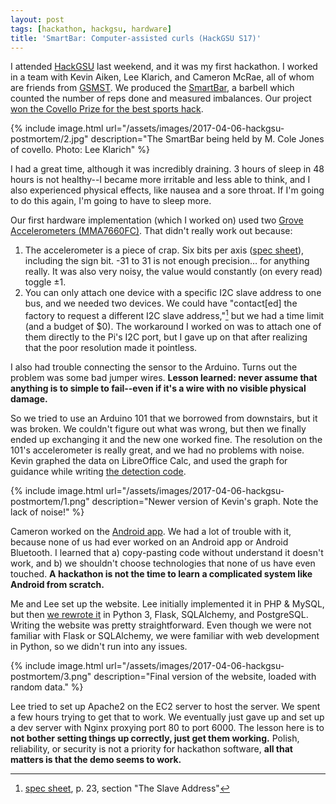 ```yaml
---
layout: post
tags: [hackathon, hackgsu, hardware]
title: 'SmartBar: Computer-assisted curls (HackGSU S17)'
---
```


I attended [HackGSU][] last weekend, and it was my first hackathon. I worked in
a team with Kevin Aiken, Lee Klarich, and Cameron McRae, all of whom are
friends from [GSMST][]. We produced the [SmartBar][], a barbell which counted
the number of reps done and measured imbalances. Our project [won the Covello
Prize for the best sports hack][win].

{% include image.html
    url="/assets/images/2017-04-06-hackgsu-postmortem/2.jpg"
    description="The SmartBar being held by M. Cole Jones of covello. Photo: Lee Klarich" %}

I had a great time, although it was incredibly draining. 3 hours of sleep in 48
hours is not healthy--I became more irritable and less able to think, and I
also experienced physical effects, like nausea and a sore throat. If I'm going
to do this again, I'm going to have to sleep more.

Our first hardware implementation (which I worked on) used two [Grove
Accelerometers (MMA7660FC)][grove-accel]. That didn't really work out because:

1. The accelerometer is a piece of crap. Six bits per axis ([spec
sheet][mma7660fc]), including the sign bit. -31 to 31 is not enough precision…
for anything really. It was also very noisy, the value would constantly (on
every read) toggle ±1.
2. You can only attach one device with a specific I2C slave address to one bus,
and we needed two devices. We could have "contact[ed] the factory to request a
different I2C slave address,"[^1] but we had a time limit (and a budget of $0).
The workaround I worked on was to attach one of them directly to the Pi's I2C
port, but I gave up on that after realizing that the poor resolution made it
pointless.

[^1]: [spec sheet][mma7660fc], p. 23, section "The Slave Address"

I also had trouble connecting the sensor to the Arduino. Turns out the problem
was some bad jumper wires. **Lesson learned: never assume that anything is to
simple to fail--even if it's a wire with no visible physical damage.**

So we tried to use an Arduino 101 that we borrowed from downstairs, but it was
broken. We couldn't figure out what was wrong, but then we finally ended up
exchanging it and the new one worked fine. The resolution on the 101's
accelerometer is really great, and we had no problems with noise. Kevin graphed
the data on LibreOffice Calc, and used the graph for guidance while writing [the
detection code][detect-source].

{% include image.html
    url="/assets/images/2017-04-06-hackgsu-postmortem/1.png"
    description="Newer version of Kevin's graph. Note the lack of noise!" %}

Cameron worked on the [Android app][android-source]. We had a lot of trouble
with it, because none of us had ever worked on an Android app or Android
Bluetooth. I learned that a) copy-pasting code without understand it doesn't
work, and b) we shouldn't choose technologies that none of us have even
touched. **A hackathon is not the time to learn a complicated system like
Android from scratch.**

Me and Lee set up the website. Lee initially implemented it in PHP & MySQL, but
then [we rewrote it][website-source] in Python 3, Flask, SQLAlchemy, and
PostgreSQL. Writing the website was pretty straightforward. Even though we were
not familiar with Flask or SQLAlchemy, we were familiar with web development in
Python, so we didn't run into any issues.

{% include image.html
    url="/assets/images/2017-04-06-hackgsu-postmortem/3.png"
    description="Final version of the website, loaded with random data." %}

Lee tried to set up Apache2 on the EC2 server to host the server. We spent a
few hours trying to get that to work. We eventually just gave up and set up a
dev server with Nginx proxying port 80 to port 6000. The lesson here is to
**not bother setting things up correctly, just get them working.** Polish,
reliability, or security is not a priority for hackathon software, **all that
matters is that the demo seems to work.**


[HackGSU]: https://hackgsu-spring-2017.devpost.com/
[GSMST]: http://www.gsmst.org/
[SmartBar]: https://github.com/KevinAiken/Smart-Bar
[win]: https://hackgsu-spring-2017.devpost.com/submissions/search?utf8=✓&terms=SmartBar
[grove-accel]: http://wiki.seeed.cc/Grove-3-Axis_Digital_Accelerometer-1.5g/
[mma7660fc]: http://www.nxp.com/assets/documents/data/en/data-sheets/MMA7660FC.pdf
[android-source]: https://github.com/KevinAiken/Smart-Bar/tree/master/android-app
[website-source]: https://github.com/KevinAiken/Smart-Bar/tree/master/hsus
[detect-source]: https://github.com/KevinAiken/Smart-Bar/tree/master/read-accel
